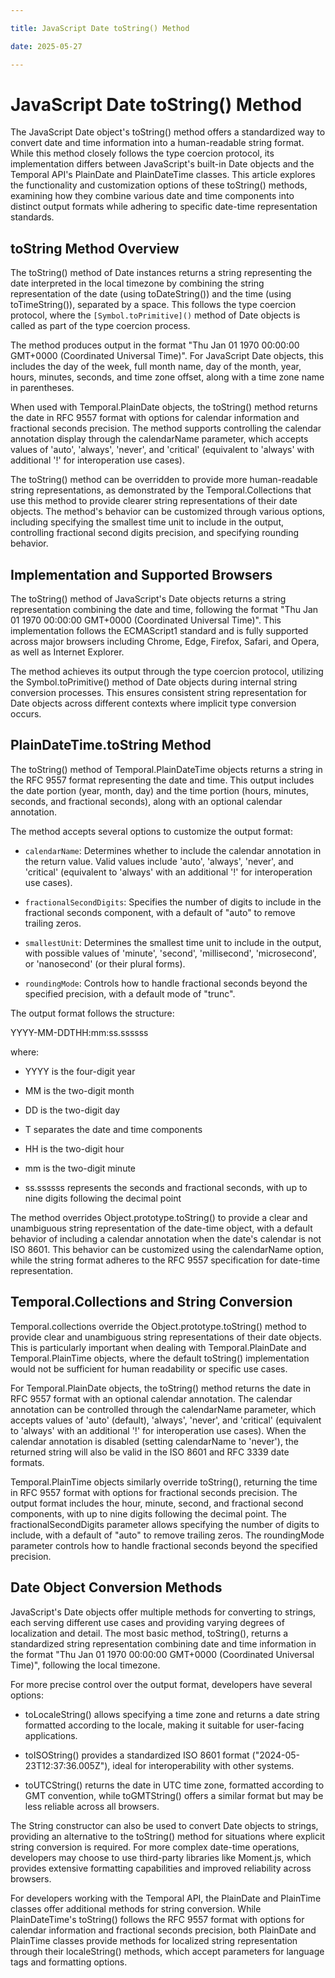 ```yaml
---

title: JavaScript Date toString() Method

date: 2025-05-27

---
```



# JavaScript Date toString() Method

The JavaScript Date object's toString() method offers a standardized way to convert date and time information into a human-readable string format. While this method closely follows the type coercion protocol, its implementation differs between JavaScript's built-in Date objects and the Temporal API's PlainDate and PlainDateTime classes. This article explores the functionality and customization options of these toString() methods, examining how they combine various date and time components into distinct output formats while adhering to specific date-time representation standards.


## toString Method Overview

The toString() method of Date instances returns a string representing the date interpreted in the local timezone by combining the string representation of the date (using toDateString()) and the time (using toTimeString()), separated by a space. This follows the type coercion protocol, where the `[Symbol.toPrimitive]()` method of Date objects is called as part of the type coercion process.

The method produces output in the format "Thu Jan 01 1970 00:00:00 GMT+0000 (Coordinated Universal Time)". For JavaScript Date objects, this includes the day of the week, full month name, day of the month, year, hours, minutes, seconds, and time zone offset, along with a time zone name in parentheses.

When used with Temporal.PlainDate objects, the toString() method returns the date in RFC 9557 format with options for calendar information and fractional seconds precision. The method supports controlling the calendar annotation display through the calendarName parameter, which accepts values of 'auto', 'always', 'never', and 'critical' (equivalent to 'always' with additional '!' for interoperation use cases).

The toString() method can be overridden to provide more human-readable string representations, as demonstrated by the Temporal.Collections that use this method to provide clearer string representations of their date objects. The method's behavior can be customized through various options, including specifying the smallest time unit to include in the output, controlling fractional second digits precision, and specifying rounding behavior.


## Implementation and Supported Browsers

The toString() method of JavaScript's Date objects returns a string representation combining the date and time, following the format "Thu Jan 01 1970 00:00:00 GMT+0000 (Coordinated Universal Time)". This implementation follows the ECMAScript1 standard and is fully supported across major browsers including Chrome, Edge, Firefox, Safari, and Opera, as well as Internet Explorer.

The method achieves its output through the type coercion protocol, utilizing the Symbol.toPrimitive() method of Date objects during internal string conversion processes. This ensures consistent string representation for Date objects across different contexts where implicit type conversion occurs.


## PlainDateTime.toString Method

The toString() method of Temporal.PlainDateTime objects returns a string in the RFC 9557 format representing the date and time. This output includes the date portion (year, month, day) and the time portion (hours, minutes, seconds, and fractional seconds), along with an optional calendar annotation.

The method accepts several options to customize the output format:

- `calendarName`: Determines whether to include the calendar annotation in the return value. Valid values include 'auto', 'always', 'never', and 'critical' (equivalent to 'always' with an additional '!' for interoperation use cases).

- `fractionalSecondDigits`: Specifies the number of digits to include in the fractional seconds component, with a default of "auto" to remove trailing zeros.

- `smallestUnit`: Determines the smallest time unit to include in the output, with possible values of 'minute', 'second', 'millisecond', 'microsecond', or 'nanosecond' (or their plural forms).

- `roundingMode`: Controls how to handle fractional seconds beyond the specified precision, with a default mode of "trunc".

The output format follows the structure:

YYYY-MM-DDTHH:mm:ss.ssssss

where:

- YYYY is the four-digit year

- MM is the two-digit month

- DD is the two-digit day

- T separates the date and time components

- HH is the two-digit hour

- mm is the two-digit minute

- ss.ssssss represents the seconds and fractional seconds, with up to nine digits following the decimal point

The method overrides Object.prototype.toString() to provide a clear and unambiguous string representation of the date-time object, with a default behavior of including a calendar annotation when the date's calendar is not ISO 8601. This behavior can be customized using the calendarName option, while the string format adheres to the RFC 9557 specification for date-time representation.


## Temporal.Collections and String Conversion

Temporal.collections override the Object.prototype.toString() method to provide clear and unambiguous string representations of their date objects. This is particularly important when dealing with Temporal.PlainDate and Temporal.PlainTime objects, where the default toString() implementation would not be sufficient for human readability or specific use cases.

For Temporal.PlainDate objects, the toString() method returns the date in RFC 9557 format with an optional calendar annotation. The calendar annotation can be controlled through the calendarName parameter, which accepts values of 'auto' (default), 'always', 'never', and 'critical' (equivalent to 'always' with an additional '!' for interoperation use cases). When the calendar annotation is disabled (setting calendarName to 'never'), the returned string will also be valid in the ISO 8601 and RFC 3339 date formats.

Temporal.PlainTime objects similarly override toString(), returning the time in RFC 9557 format with options for fractional seconds precision. The output format includes the hour, minute, second, and fractional second components, with up to nine digits following the decimal point. The fractionalSecondDigits parameter allows specifying the number of digits to include, with a default of "auto" to remove trailing zeros. The roundingMode parameter controls how to handle fractional seconds beyond the specified precision.


## Date Object Conversion Methods

JavaScript's Date objects offer multiple methods for converting to strings, each serving different use cases and providing varying degrees of localization and detail. The most basic method, toString(), returns a standardized string representation combining date and time information in the format "Thu Jan 01 1970 00:00:00 GMT+0000 (Coordinated Universal Time)", following the local timezone.

For more precise control over the output format, developers have several options:

- toLocaleString() allows specifying a time zone and returns a date string formatted according to the locale, making it suitable for user-facing applications.

- toISOString() provides a standardized ISO 8601 format ("2024-05-23T12:37:36.005Z"), ideal for interoperability with other systems.

- toUTCString() returns the date in UTC time zone, formatted according to GMT convention, while toGMTString() offers a similar format but may be less reliable across all browsers.

The String constructor can also be used to convert Date objects to strings, providing an alternative to the toString() method for situations where explicit string conversion is required. For more complex date-time operations, developers may choose to use third-party libraries like Moment.js, which provides extensive formatting capabilities and improved reliability across browsers.

For developers working with the Temporal API, the PlainDate and PlainTime classes offer additional methods for string conversion. While PlainDateTime's toString() follows the RFC 9557 format with options for calendar information and fractional seconds precision, both PlainDate and PlainTime classes provide methods for localized string representation through their localeString() methods, which accept parameters for language tags and formatting options.

